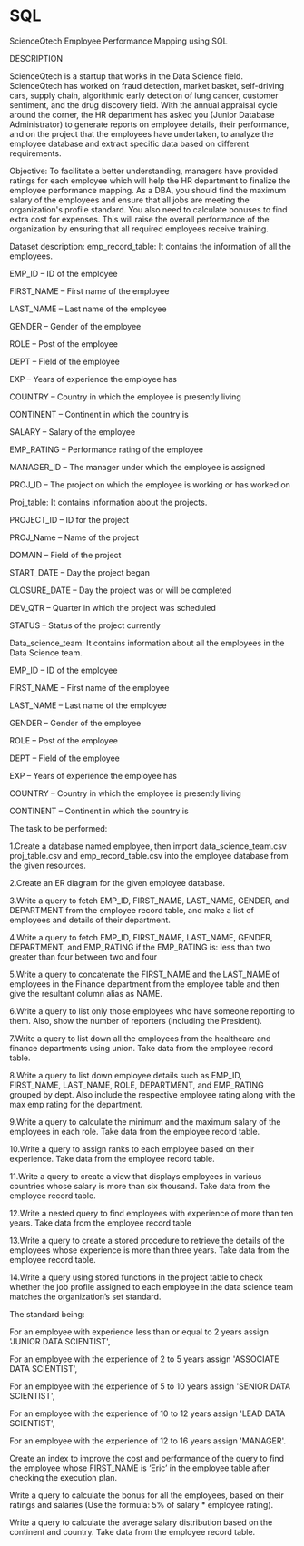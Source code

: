 # SQL
ScienceQtech Employee Performance Mapping using SQL

DESCRIPTION

ScienceQtech is a startup that works in the Data Science field. ScienceQtech has worked on fraud detection, market basket, self-driving cars, supply chain, algorithmic early detection of lung cancer, customer sentiment, and the drug discovery field. With the annual appraisal cycle around the corner, the HR department has asked you (Junior Database Administrator) to generate reports on employee details, their performance, and on the project that the employees have undertaken, to analyze the employee database and extract specific data based on different requirements.

Objective: To facilitate a better understanding, managers have provided ratings for each employee which will help the HR department to finalize the employee performance mapping. As a DBA, you should find the maximum salary of the employees and ensure that all jobs are meeting the organization's profile standard. You also need to calculate bonuses to find extra cost for expenses. This will raise the overall performance of the organization by ensuring that all required employees receive training.

Dataset description:
emp_record_table: It contains the information of all the employees.

EMP_ID – ID of the employee

FIRST_NAME – First name of the employee

LAST_NAME – Last name of the employee

GENDER – Gender of the employee

ROLE – Post of the employee

DEPT – Field of the employee

EXP – Years of experience the employee has

COUNTRY – Country in which the employee is presently living

CONTINENT – Continent in which the country is

SALARY – Salary of the employee

EMP_RATING – Performance rating of the employee

MANAGER_ID – The manager under which the employee is assigned 

PROJ_ID – The project on which the employee is working or has worked on


 

Proj_table: It contains information about the projects.

PROJECT_ID – ID for the project

PROJ_Name – Name of the project

DOMAIN – Field of the project

START_DATE – Day the project began

CLOSURE_DATE – Day the project was or will be completed

DEV_QTR – Quarter in which the project was scheduled

STATUS – Status of the project currently

 

Data_science_team: It contains information about all the employees in the Data Science team.

EMP_ID – ID of the employee

FIRST_NAME – First name of the employee

LAST_NAME – Last name of the employee

GENDER – Gender of the employee

ROLE – Post of the employee

DEPT – Field of the employee

EXP – Years of experience the employee has

COUNTRY – Country in which the employee is presently living

CONTINENT – Continent in which the country is


The task to be performed: 

1.Create a database named employee, then import data_science_team.csv proj_table.csv and emp_record_table.csv into the employee database from the given resources.

2.Create an ER diagram for the given employee database.

3.Write a query to fetch EMP_ID, FIRST_NAME, LAST_NAME, GENDER, and DEPARTMENT from the employee record table, and make a list of employees and details of their department.

4.Write a query to fetch EMP_ID, FIRST_NAME, LAST_NAME, GENDER, DEPARTMENT, and EMP_RATING if the EMP_RATING is: 
less than two
greater than four 
between two and four

5.Write a query to concatenate the FIRST_NAME and the LAST_NAME of employees in the Finance department from the employee table and then give the resultant column alias as NAME.

6.Write a query to list only those employees who have someone reporting to them. Also, show the number of reporters (including the President).

7.Write a query to list down all the employees from the healthcare and finance departments using union. Take data from the employee record table.

8.Write a query to list down employee details such as EMP_ID, FIRST_NAME, LAST_NAME, ROLE, DEPARTMENT, and EMP_RATING grouped by dept. Also include the respective employee rating along with the max emp rating for the department.

9.Write a query to calculate the minimum and the maximum salary of the employees in each role. Take data from the employee record table.

10.Write a query to assign ranks to each employee based on their experience. Take data from the employee record table.

11.Write a query to create a view that displays employees in various countries whose salary is more than six thousand. Take data from the employee record table.

12.Write a nested query to find employees with experience of more than ten years. Take data from the employee record table

13.Write a query to create a stored procedure to retrieve the details of the employees whose experience is more than three years. Take data from the employee record table.

14.Write a query using stored functions in the project table to check whether the job profile assigned to each employee in the data science team matches the organization’s set standard.

The standard being:

For an employee with experience less than or equal to 2 years assign 'JUNIOR DATA SCIENTIST',

For an employee with the experience of 2 to 5 years assign 'ASSOCIATE DATA SCIENTIST',

For an employee with the experience of 5 to 10 years assign 'SENIOR DATA SCIENTIST',

For an employee with the experience of 10 to 12 years assign 'LEAD DATA SCIENTIST',

For an employee with the experience of 12 to 16 years assign 'MANAGER'.

Create an index to improve the cost and performance of the query to find the employee whose FIRST_NAME is ‘Eric’ in the employee table after checking the execution plan.

Write a query to calculate the bonus for all the employees, based on their ratings and salaries (Use the formula: 5% of salary * employee rating).

Write a query to calculate the average salary distribution based on the continent and country. Take data from the employee record table.
